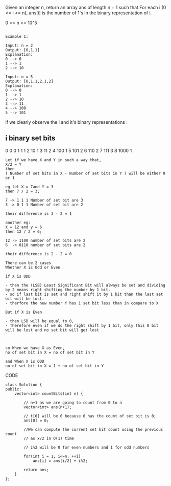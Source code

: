 Given an integer n, return an array ans of length n + 1 such that
For each i (0 <= i <= n), ans[i] is the number of 1's in the binary representation of i.

0 <= n <= 10^5

```

Example 1:

Input: n = 2
Output: [0,1,1]
Explanation:
0 --> 0
1 --> 1
2 --> 10

Input: n = 5
Output: [0,1,1,2,1,2]
Explanation:
0 --> 0
1 --> 1
2 --> 10
3 --> 11
4 --> 100
5 --> 101
```
if we clearly observe the i and it's binary representations : 

i    binary    set bits
--------------------------
0      0        0 
1      1        1
2      10       1
3      11       2
4      100      1
5      101      2
6      110      2
7      111      3
8      1000     1

```
Let if we have X and Y in such a way that,
X/2 = Y
then 
( Number of set bits in X - Number of set bits in Y ) will be either 0 or 1

eg let X = 7and Y = 3
then 7 / 2 = 3;

7 -> 1 1 1 Number of set bit are 3
3 -> 0 1 1 Number of set bit are 2

their difference is 3 - 2 = 1

another eg:
X = 12 and y = 6
then 12 / 2 = 6;

12 -> 1100 number of set bits are 2
6  -> 0110 number of set bits are 2

their difference is 2 - 2 = 0

There can be 2 cases
Whether X is Odd or Even

if X is ODD

- then the (LSB) Least Significant Bit will always be set and dividing by 2 means right shifting the number by 1 bit.
- so if last bit is set and right shift it by 1 bit than the last set bit will be lost.
- therfore the new number Y has 1 set bit less than in compare to X
  
But if X is Even

- then LSB will be equal to 0, 
- Therefore even if we do the right shift by 1 bit, only this 0 bit will be lost and no set bit will get lost
```
```
 
```
```
so When we have X as Even,
no of set bit in X = no of set bit in Y

and When X is ODD
no of set bit in X = 1 + no of set bit in Y

```
CODE

```
class Solution {
public:
    vector<int> countBits(int n) {
        
        // n+1 as we are going to count from 0 to n
        vector<int> ans(n+1);
        
        // t[0] will be 0 because 0 has the count of set bit is 0;
        ans[0] = 0;
        
        //We can compute the current set bit count using the previous count
        // as x/2 in O(1) time
        
        // i%2 will be 0 for even numbers and 1 for odd numbers
        
        for(int i = 1; i<=n; ++i)
            ans[i] = ans[i/2] + i%2;
        
        return ans;
    }
};

```


 

